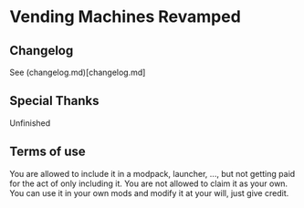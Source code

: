 # Vending Machines Revamped

## Changelog

See (changelog.md)[changelog.md]

## Special Thanks

Unfinished

## Terms of use

You are allowed to include it in a modpack, launcher, ..., but not getting paid for the act of only including it.
You are not allowed to claim it as your own.
You can use it in your own mods and modify it at your will, just give credit.
